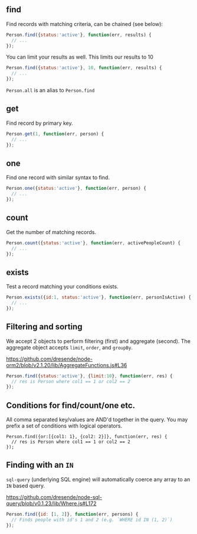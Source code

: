 ## find
Find records with matching criteria, can be chained (see below):
```javascript
Person.find({status:'active'}, function(err, results) {
  // ...
});
```

You can limit your results as well. This limits our results to 10
```javascript
Person.find({status:'active'}, 10, function(err, results) {
  // ...
});
```

`Person.all` is an alias to `Person.find`

## get
Find record by primary key.
```javascript
Person.get(1, function(err, person) {
  // ...
});
```
## one
Find one record with similar syntax to find.
```javascript
Person.one({status:'active'}, function(err, person) {
  // ...
});
```

## count
Get the number of matching records.
```javascript
Person.count({status:'active'}, function(err, activePeopleCount) {
  // ...
});
```

## exists
Test a record matching your conditions exists.
```javascript
Person.exists({id:1, status:'active'}, function(err, personIsActive) {
  // ...
});
```

## Filtering and sorting
We accept 2 objects to perform filtering (first) and aggregate (second). The aggregate object accepts `limit`, `order`, and `groupBy`.

https://github.com/dresende/node-orm2/blob/v2.1.20/lib/AggregateFunctions.js#L36

```javascript
Person.find({status:'active'}, {limit:10}, function(err, res) {
  // res is Person where col1 == 1 or col2 == 2
});
```

## Conditions for find/count/one etc.
All comma separated key/values are AND'd together in the query. You may prefix a set of conditions with logical operators.
```
Person.find({or:[{col1: 1}, {col2: 2}]}, function(err, res) {
  // res is Person where col1 == 1 or col2 == 2
});
```

## Finding with an `IN`
`sql-query` (underlying SQL engine) will automatically coerce any array to an `IN` based query.

https://github.com/dresende/node-sql-query/blob/v0.1.23/lib/Where.js#L172

```javascript
Person.find({id: [1, 2]}, function(err, persons) {
  // Finds people with id's 1 and 2 (e.g. `WHERE id IN (1, 2)`)
});
```